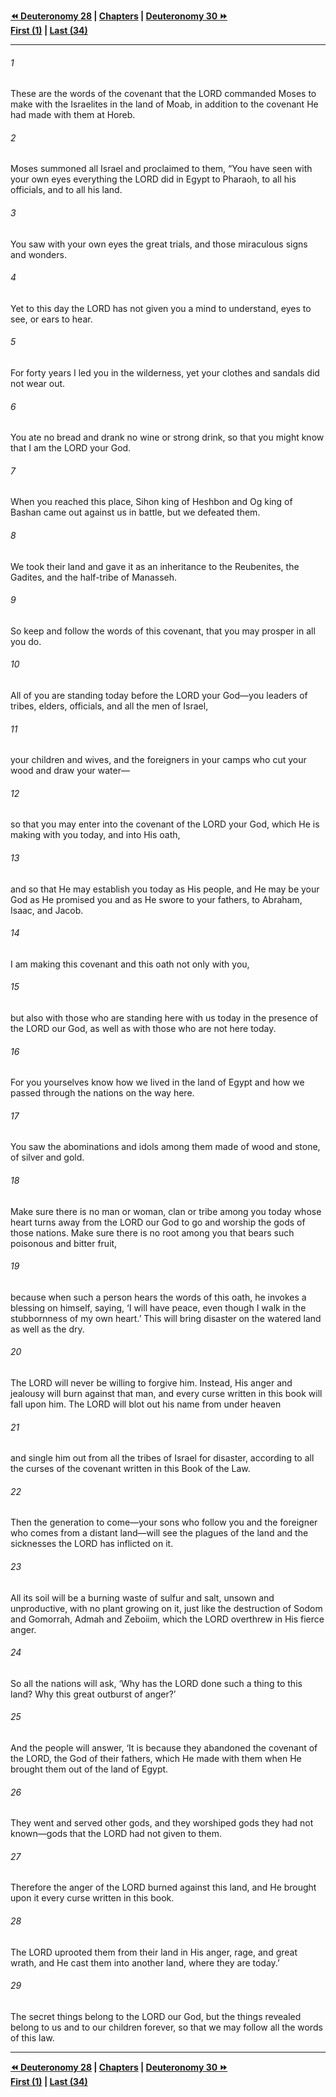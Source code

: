   
**[⏪ Deuteronomy 28](./Deuteronomy%2028.md) | [Chapters](./_index.md) | [Deuteronomy 30 ⏩](./Deuteronomy%2030.md)**  
**[First (1)](./Deuteronomy%201.md) | [Last (34)](./Deuteronomy%2034.md)**  
  
---  
  
###### 1  
These are the words of the covenant that the LORD commanded Moses to make with the Israelites in the land of Moab, in addition to the covenant He had made with them at Horeb.  
  
###### 2  
Moses summoned all Israel and proclaimed to them, “You have seen with your own eyes everything the LORD did in Egypt to Pharaoh, to all his officials, and to all his land.  
  
###### 3  
You saw with your own eyes the great trials, and those miraculous signs and wonders.  
  
###### 4  
Yet to this day the LORD has not given you a mind to understand, eyes to see, or ears to hear.  
  
###### 5  
For forty years I led you in the wilderness, yet your clothes and sandals did not wear out.  
  
###### 6  
You ate no bread and drank no wine or strong drink, so that you might know that I am the LORD your God.  
  
###### 7  
When you reached this place, Sihon king of Heshbon and Og king of Bashan came out against us in battle, but we defeated them.  
  
###### 8  
We took their land and gave it as an inheritance to the Reubenites, the Gadites, and the half-tribe of Manasseh.  
  
###### 9  
So keep and follow the words of this covenant, that you may prosper in all you do.  
  
###### 10  
All of you are standing today before the LORD your God—you leaders of tribes, elders, officials, and all the men of Israel,  
  
###### 11  
your children and wives, and the foreigners in your camps who cut your wood and draw your water—  
  
###### 12  
so that you may enter into the covenant of the LORD your God, which He is making with you today, and into His oath,  
  
###### 13  
and so that He may establish you today as His people, and He may be your God as He promised you and as He swore to your fathers, to Abraham, Isaac, and Jacob.  
  
###### 14  
I am making this covenant and this oath not only with you,  
  
###### 15  
but also with those who are standing here with us today in the presence of the LORD our God, as well as with those who are not here today.  
  
###### 16  
For you yourselves know how we lived in the land of Egypt and how we passed through the nations on the way here.  
  
###### 17  
You saw the abominations and idols among them made of wood and stone, of silver and gold.  
  
###### 18  
Make sure there is no man or woman, clan or tribe among you today whose heart turns away from the LORD our God to go and worship the gods of those nations. Make sure there is no root among you that bears such poisonous and bitter fruit,  
  
###### 19  
because when such a person hears the words of this oath, he invokes a blessing on himself, saying, ‘I will have peace, even though I walk in the stubbornness of my own heart.’ This will bring disaster on the watered land as well as the dry.  
  
###### 20  
The LORD will never be willing to forgive him. Instead, His anger and jealousy will burn against that man, and every curse written in this book will fall upon him. The LORD will blot out his name from under heaven  
  
###### 21  
and single him out from all the tribes of Israel for disaster, according to all the curses of the covenant written in this Book of the Law.  
  
###### 22  
Then the generation to come—your sons who follow you and the foreigner who comes from a distant land—will see the plagues of the land and the sicknesses the LORD has inflicted on it.  
  
###### 23  
All its soil will be a burning waste of sulfur and salt, unsown and unproductive, with no plant growing on it, just like the destruction of Sodom and Gomorrah, Admah and Zeboiim, which the LORD overthrew in His fierce anger.  
  
###### 24  
So all the nations will ask, ‘Why has the LORD done such a thing to this land? Why this great outburst of anger?’  
  
###### 25  
And the people will answer, ‘It is because they abandoned the covenant of the LORD, the God of their fathers, which He made with them when He brought them out of the land of Egypt.  
  
###### 26  
They went and served other gods, and they worshiped gods they had not known—gods that the LORD had not given to them.  
  
###### 27  
Therefore the anger of the LORD burned against this land, and He brought upon it every curse written in this book.  
  
###### 28  
The LORD uprooted them from their land in His anger, rage, and great wrath, and He cast them into another land, where they are today.’  
  
###### 29  
The secret things belong to the LORD our God, but the things revealed belong to us and to our children forever, so that we may follow all the words of this law.  
  
  
---  
  
**[⏪ Deuteronomy 28](./Deuteronomy%2028.md) | [Chapters](./_index.md) | [Deuteronomy 30 ⏩](./Deuteronomy%2030.md)**  
**[First (1)](./Deuteronomy%201.md) | [Last (34)](./Deuteronomy%2034.md)**  
  
